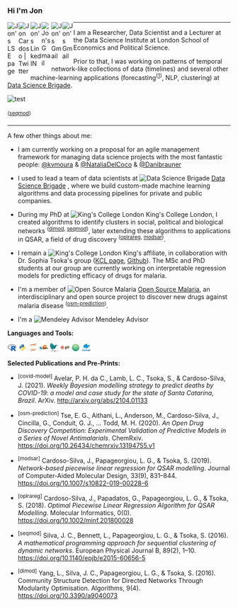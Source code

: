 ### Hi I'm Jon 


<a href="https://www.lse.ac.uk/Methodology/People/Academic-Staff/Jonathan-Cardoso-Silva/Jonathan-Cardoso-Silva">
  <img align="left" alt="Jon's LSE page" width="25px" src="https://upload.wikimedia.org/wikipedia/commons/thumb/5/51/LSE_Logo.svg/319px-LSE_Logo.svg.png" />
</a>

<a href="https://twitter.com/jonjon_cardoso">
  <img align="left" alt="Jon Cardoso | Twitter" width="27px" 
       src="https://upload.wikimedia.org/wikipedia/sco/thumb/9/9f/Twitter_bird_logo_2012.svg/172px-Twitter_bird_logo_2012.svg.png" />
</a>

<a href="https://www.linkedin.com/in/jonjoncardoso">
  <img align="left" alt="Jon's LinkedIN" width="25px" src="https://upload.wikimedia.org/wikipedia/commons/thumb/c/ca/LinkedIn_logo_initials.png/240px-LinkedIn_logo_initials.png" />
</a>

<a href="https://scholar.google.co.uk/citations?user=7QrW-s4AAAAJ&hl=en">
  <img align="left" alt="Jon's Gmail" width="22px" src="https://raw.githubusercontent.com/simple-icons/simple-icons/master/icons/googlescholar.svg" />
</a>

<a href="https://www.researchgate.net/profile/Jonathan-Cardoso-Silva">
  <img align="left" alt="Jon's Gmail" width="25px" src="https://upload.wikimedia.org/wikipedia/commons/thumb/5/5e/ResearchGate_icon_SVG.svg/32px-ResearchGate_icon_SVG.svg.png" />
</a>

<a href="mailto:jonathan.car.silva@gmail.com">
  <img align="left" alt="Jon's Gmail" width="25px" src="https://upload.wikimedia.org/wikipedia/commons/thumb/7/7e/Gmail_icon_%282020%29.svg/320px-Gmail_icon_%282020%29.svg.png" />
</a>

__________________________

I am a Researcher, Data Scientist and a Lecturer at the Data Science Institute at London School of Economics and Political Science.

Prior to that, I was working on patterns of temporal network-like collections of data (timelines) and several other machine-learning applications (forecasting<sup>(<span id="covid-model"><a href="#covid-model">1</a></span>)</sup>, NLP, clustering) at [Data Science Brigade](https://github.com/Data-Science-Brigade).


<span class="img_container center" style="display: block;">
    <img alt="test" src="https://user-images.githubusercontent.com/896254/114275223-1947b100-99f8-11eb-8280-e2c5250b275c.png" width="700px" style="display:block; margin-left: auto; margin-right: auto;" title="caption" />
  <br />
  <sup><span id="seqmod">(<a href="#seqmod">seqmod</a>)</span></sup>
</span>

__________________________

A few other things about me:

- I am currently working on a proposal for an agile management framework for managing data science projects with the most fantastic people: [@kvmoura](https://github.com/kvmoura) & [@NataliaDelCoco](https://github.com/NataliaDelCoco) & [@Danibrauner](https://github.com/Danibrauner)

- I used to lead a team of data scientists at <img alt="Data Science Brigade" width="15px" src="https://blog.dsbrigade.com/content/images/2020/07/dsb-escudo.png" /> [Data Science Brigade](https://github.com/Data-Science-Brigade) , where we build custom-made machine learning algorithms and data processing pipelines for private and public companies.


-  During my PhD at <img alt="King's College London" width="15px" src="https://yt3.ggpht.com/ytc/AAUvwnjyVU6LCRFsb7P3jPMB6gewcjP7gh1vnb28XdhF=s88-c-k-c0x00ffffff-no-rj" /> King's College London, I created algorithms to identify clusters in social, political and biological networks <sup>(<span id="dimod"><a href="#dimod">dimod</a></span>, <span id="seqmod"><a href="#seqmod">seqmod</a></span>)</sup>, later extending these algorithms to applications in QSAR, a field of drug discovery <sup>(<span id="oplrareg"><a href="#oplrareg">oplrareg</a></span>, <span id="modsar"><a href="#modsar">modsar</a></span>)</sup>.



- I remain a <img alt="King's College London" width="15px" src="https://yt3.ggpht.com/ytc/AAUvwnjyVU6LCRFsb7P3jPMB6gewcjP7gh1vnb28XdhF=s88-c-k-c0x00ffffff-no-rj" /> King's affiliate, in collaboration with Dr. Sophia Tsoka's group ([KCL page](https://www.kcl.ac.uk/people/sophia-tsoka), [Github](https://github.com/KISysBio)). The MSc and PhD students at our group are currently working on interpretable regression models for predicting efficacy of drugs for malaria.


- I'm a member of <img alt="Open Source Malaria" width="15px" src="https://pbs.twimg.com/profile_images/378800000082639333/b53ab529592b8ddc5e3d17987f213af7.png" /> [Open Source Malaria](http://opensourcemalaria.org/), an interdisciplinary and open source project to discover new drugs against malaria disease <sup>(<span id="osm-prediction"><a href="#osm-prediction">osm-prediction</a></span>)</sup>. 


- I'm a <img alt="Mendeley Advisor" width="15px" src="https://user-images.githubusercontent.com/896254/114272503-d0d6c600-99ec-11eb-88da-daaaa41ad828.png" /> Mendeley Advisor 



**Languages and Tools:**  

<code><img height="20" src="https://raw.githubusercontent.com/github/explore/80688e429a7d4ef2fca1e82350fe8e3517d3494d/topics/r/r.png"></code>
<code><img height="20" src="https://raw.githubusercontent.com/github/explore/80688e429a7d4ef2fca1e82350fe8e3517d3494d/topics/python/python.png"></code>
<code><img height="20" src="https://raw.githubusercontent.com/github/explore/80688e429a7d4ef2fca1e82350fe8e3517d3494d/topics/jupyter-notebook/jupyter-notebook.png"></code>
<code><img height="20" src="https://raw.githubusercontent.com/github/explore/80688e429a7d4ef2fca1e82350fe8e3517d3494d/topics/scikit-learn/scikit-learn.png"></code>
<code><img height="20" src="https://raw.githubusercontent.com/github/explore/80688e429a7d4ef2fca1e82350fe8e3517d3494d/topics/latex/latex.png"></code>
<code><img height="20" src="https://raw.githubusercontent.com/github/explore/80688e429a7d4ef2fca1e82350fe8e3517d3494d/topics/git/git.png"></code>
<code><img height="20" src="https://raw.githubusercontent.com/github/explore/80688e429a7d4ef2fca1e82350fe8e3517d3494d/topics/atom/atom.png"></code>
<code><img height="20" src="https://raw.githubusercontent.com/github/explore/80688e429a7d4ef2fca1e82350fe8e3517d3494d/topics/docker/docker.png"></code>

**Selected Publications and Pre-Prints:**

- <sup>[covid-model]</sup> <span id="covid-model"></span> Avelar, P. H. da C., Lamb, L. C., Tsoka, S., & Cardoso-Silva, J. (2021). _Weekly Bayesian modelling strategy to predict deaths by COVID-19: a model and case study for the state of Santa Catarina, Brazil_. ArXiv. http://arxiv.org/abs/2104.01133


- <sup>[osm-prediction]</sup> <span id="osm-prediction"></span> Tse, E. G., Aithani, L., Anderson, M., Cardoso-Silva, J., Cincilla, G., Conduit, G. J., … Todd, M. H. (2020). _An Open Drug Discovery Competition: Experimental Validation of Predictive Models in a Series of Novel Antimalarials_. ChemRxiv. https://doi.org/10.26434/chemrxiv.13194755.v1


- <sup>[modsar]</sup> <span id="modsar"></span> Cardoso-Silva, J., Papageorgiou, L. G., & Tsoka, S. (2019). _Network-based piecewise linear regression for QSAR modelling_. Journal of Computer-Aided Molecular Design, 33(9), 831–844. https://doi.org/10.1007/s10822-019-00228-6


- <sup>[oplrareg]</sup> <span id="oplrareg"></span> Cardoso-Silva, J., Papadatos, G., Papageorgiou, L. G., & Tsoka, S. (2018). _Optimal Piecewise Linear Regression Algorithm for QSAR Modelling_. Molecular Informatics, 0(0). https://doi.org/10.1002/minf.201800028


- <sup>[seqmod]</sup> <span id="seqmod"></span> Silva, J. C., Bennett, L., Papageorgiou, L. G., & Tsoka, S. (2016). _A mathematical programming approach for sequential clustering of dynamic networks_. European Physical Journal B, 89(2), 1–10. https://doi.org/10.1140/epjb/e2015-60656-5

- <sup>[dimod]</sup> <span id="dimod"></span> Yang, L., Silva, J. C., Papageorgiou, L. G., & Tsoka, S. (2016). Community Structure Detection for Directed Networks Through Modularity Optimisation. Algorithms, 9(4). https://doi.org/10.3390/a9040073
